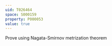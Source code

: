 ```yaml
---
uid: T026464
space: S000159
property: P000053
value: true
---
```


Prove using Nagata-Smirnov metrization theorem


